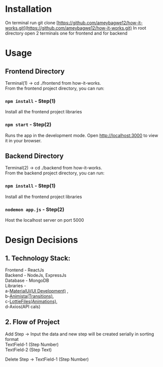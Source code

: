 # Installation

On terminal run git clone [https://github.com/ameybagwe12/how-it-works.git](https://github.com/ameybagwe12/how-it-works.git)
In root directory open 2 terminals one for frontend and for backend

# Usage

## Frontend Directory

Terminal(1) -> cd ./frontend from how-it-works.\
From the frontend project directory, you can run:

### `npm install` - Step(1)

Install all the frontend project libraries

### `npm start` - Step(2)

Runs the app in the development mode.
Open [http://localhost:3000](http://localhost:3000) to view it in your browser.

## Backend Directory

Terminal(2) -> cd ./backend from how-it-works.\
From the backend project directory, you can run:

### `npm install` - Step(1)

Install all the frontend project libraries

### `nodemon app.js` - Step(2)

Host the localhost server on port 5000

# Design Decisions

## 1. Technology Stack:

Frontend - ReactJs\
Backend - NodeJs, ExpressJs\
Database - MongoDB\
Libraries -\
a-[MaterialUi(UI Development)](https://mui.com/material-ui/getting-started/) ,\
b-[Animista(Transitions)](https://animista.net/),\
c-[LottieFiles(Animations)](https://lottiefiles.com/),\
d-Axios(API cals)

## 2. Flow of Project

Add Step -> Input the data and new step will be created serially in sorting format\
TextField-1 (Step Number)\
TextField-2 (Step Text)

Delete Step ->
TextField-1 (Step Number)